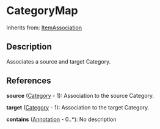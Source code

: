 
# CategoryMap

Inherits from: [ItemAssociation](ItemAssociation.md)



## Description

Associates a source and target Category.




## References

**source** ([Category](../CategorySchemes/Category.md) - 1): Association to the source Category.

**target** ([Category](../CategorySchemes/Category.md) - 1): Association to the target Category.

**contains** ([Annotation](../Base/Annotation.md) - 0..*): No description




